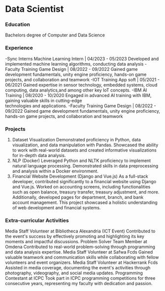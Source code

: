 # Data Scientist

### Education
Bachelors degree of Computer and Data Science

### Experience
-Sync Interns
  Machine Learning Intern | 04/2023 - 05/2023
  Developed and implemented machine learning algorithms, conducting data analysis
-Faculty Training
  Game Design | 08/2022 - 09/2022
  Gained game development fundamentals, unity engine proficiency, hands-on game projects, and 
  collaboration and teamwork
-IOT Training
  App soft | 05/2021 - 06/2021
  Gained expertise in sensor technology, embedded systems, cloud computing, data analytics,and    among other key IoT concepts.
-IBM
  AI Training | 08/2020 - 10/2020
  Engaged in advanced AI training with IBM, gaining valuable skills in cutting-edge     
  technologies and applications.
-Faculty Training
  Game Design | 08/2022 - 09/2022
  Gained game development fundamentals, unity engine proficiency, hands-on game projects, and 
  collaboration and teamwork

### Projects
1. Dataset Visualization
Demonstrated proficiency in Python, data visualization, and data manipulation with Pandas. Showcased the
ability to work with real-world datasets and created informative visualizations for in-depth data analysis.
2. NLP (Docker)
Leveraged Python and NLTK proficiency to implement natural language processing. Demonstrated skills in
data preprocessing and analysis within a Docker environment.
3. Financial Website Development (Django and Vue.js)
As a full-stack developer, contributed significantly to a financial website using Django and Vue.js. Worked
on accounting screens, including functionalities such as open balance, treasury transfer, treasury adjustment,
and more. Additionally, developed pages for department, branch, and bank account management. This
project showcased a holistic understanding of web development and financial systems.

### Extra-curricular Activities
Media Staff Volunteer at Bibliotheca Alexandria (ICT Event)
Contributed to the event's success by effectively promoting and highlighting its key moments and impactful discussions.
Problem Solver Team Member at Omdena
Contributed to real-world problem-solving through programming and data analysis expertise.
Media Staff Volunteer at Safwa Fcds
Gained valuable teamwork and communication skills while collaborating with fellow volunteers and event organizers.
Media Staff Volunteer at Hackerrank Fcds
Assisted in media coverage, documenting the event's activities through photography, videography, and social media updates.
Programming Contestant at ICPC
Took part in ICPC programming competitions for three consecutive years, representing my faculty with dedication and
passion.
